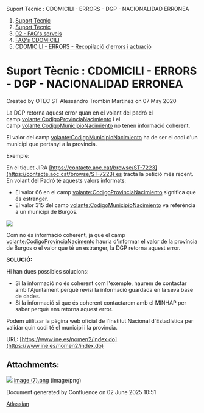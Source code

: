 Suport Tècnic : CDOMICILI - ERRORS - DGP - NACIONALIDAD ERRONEA  

1.  [Suport Tècnic](index.md)
2.  [Suport Tècnic](13893782.md)
3.  [02 - FAQ's serveis](26313393.md)
4.  [FAQ's CDOMICILI](28705548.md)
5.  [CDOMICILI - ERRORS - Recopilació d'errors i actuació](36340023.md)

Suport Tècnic : CDOMICILI - ERRORS - DGP - NACIONALIDAD ERRONEA
===============================================================

Created by OTEC ST Alessandro Trombin Martinez on 07 May 2020

La DGP retorna aquest error quan en el volant del padró el camp <volante:CodigoProvinciaNacimiento> i el camp <volante:CodigoMunicipioNacimiento> no tenen informació coherent.

El valor del camp <volante:CodigoMunicipioNacimiento> ha de ser el codi d'un municipi que pertanyi a la província.

Exemple:

En el tiquet JIRA [https://contacte.aoc.cat/browse/ST-7223](https://contacte.aoc.cat/browse/ST-7223) es tracta la petició més recent. En volant del Padró té aquests valors informats:

*   El valor 66 en el camp <volante:CodigoProvinciaNacimiento> significa que és estranger.
*   El valor 315 del camp <volante:CodigoMunicipioNacimiento> va referència a un municipi de Burgos.

![](attachments/36341224/36341225.png)

Com no és informació coherent, ja que el camp <volante:CodigoProvinciaNacimento> hauria d'informar el valor de la província de Burgos o el valor que té un estranger, la DGP retorna aquest error.

**SOLUCIÓ:**

Hi han dues possibles solucions:

*   Si la informació no és coherent com l'exemple, haurem de contactar amb l'Ajuntament perquè revisi la informació guardada en la seva base de dades.
*   Si la informació si que és coherent contactarem amb el MINHAP per saber perquè ens retorna aquest error.

Podem utilitzar la pàgina web oficial de l'Institut Nacional d'Estadística per validar quin codi té el municipi i la provincia.

URL: [https://www.ine.es/nomen2/index.do](https://www.ine.es/nomen2/index.do)

Attachments:
------------

![](images/icons/bullet_blue.gif) [image (7).png](attachments/36341224/36341225.png) (image/png)  

Document generated by Confluence on 02 June 2025 10:51

[Atlassian](http://www.atlassian.com/)